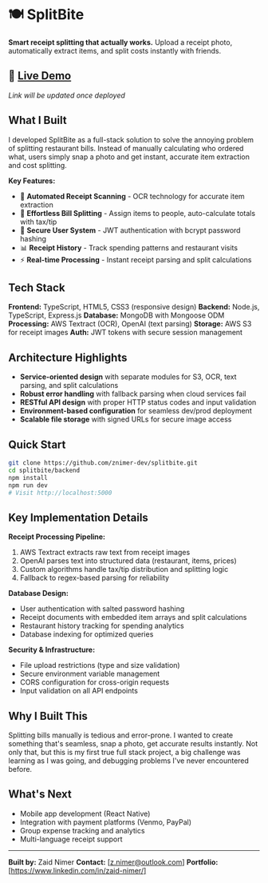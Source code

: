 # 🍽️ SplitBite

**Smart receipt splitting that actually works.** Upload a receipt photo, automatically extract items, and split costs instantly with friends.

## 🚀 [Live Demo](#)
*Link will be updated once deployed*

## What I Built

I developed SplitBite as a full-stack solution to solve the annoying problem of splitting restaurant bills. Instead of manually calculating who ordered what, users simply snap a photo and get instant, accurate item extraction and cost splitting.

**Key Features:**
- 📱 **Automated Receipt Scanning** - OCR technology for accurate item extraction
- 👥 **Effortless Bill Splitting** - Assign items to people, auto-calculate totals with tax/tip
- 🔐 **Secure User System** - JWT authentication with bcrypt password hashing
- 📊 **Receipt History** - Track spending patterns and restaurant visits
- ⚡ **Real-time Processing** - Instant receipt parsing and split calculations

## Tech Stack

**Frontend:** TypeScript, HTML5, CSS3 (responsive design)
**Backend:** Node.js, TypeScript, Express.js
**Database:** MongoDB with Mongoose ODM
**Processing:** AWS Textract (OCR), OpenAI (text parsing)
**Storage:** AWS S3 for receipt images
**Auth:** JWT tokens with secure session management

## Architecture Highlights

- **Service-oriented design** with separate modules for S3, OCR, text parsing, and split calculations
- **Robust error handling** with fallback parsing when cloud services fail
- **RESTful API design** with proper HTTP status codes and input validation
- **Environment-based configuration** for seamless dev/prod deployment
- **Scalable file storage** with signed URLs for secure image access

## Quick Start

```bash
git clone https://github.com/znimer-dev/splitbite.git
cd splitbite/backend
npm install
npm run dev
# Visit http://localhost:5000
```

## Key Implementation Details

**Receipt Processing Pipeline:**
1. AWS Textract extracts raw text from receipt images
2. OpenAI parses text into structured data (restaurant, items, prices)
3. Custom algorithms handle tax/tip distribution and splitting logic
4. Fallback to regex-based parsing for reliability

**Database Design:**
- User authentication with salted password hashing
- Receipt documents with embedded item arrays and split calculations
- Restaurant history tracking for spending analytics
- Database indexing for optimized queries

**Security & Infrastructure:**
- File upload restrictions (type and size validation)
- Secure environment variable management
- CORS configuration for cross-origin requests
- Input validation on all API endpoints

## Why I Built This

Splitting bills manually is tedious and error-prone. I wanted to create something that's seamless, snap a photo, get accurate results instantly. Not only that, but this is my first true full stack project, a big challenge was learning as I was going, and debugging problems I've never encountered before.

## What's Next

- Mobile app development (React Native)
- Integration with payment platforms (Venmo, PayPal)
- Group expense tracking and analytics
- Multi-language receipt support

---

**Built by:** Zaid Nimer
**Contact:** [z.nimer@outlook.com]
**Portfolio:** [https://www.linkedin.com/in/zaid-nimer/]

